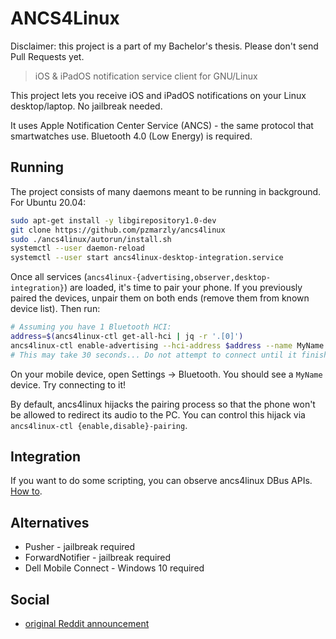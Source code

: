 # ANCS4Linux

Disclaimer: this project is a part of my Bachelor's thesis. Please don't send Pull Requests yet.

> iOS & iPadOS notification service client for GNU/Linux

This project lets you receive iOS and iPadOS notifications on your Linux desktop/laptop. No jailbreak needed.

It uses Apple Notification Center Service (ANCS) - the same protocol that smartwatches use. Bluetooth 4.0 (Low Energy) is required.

## Running

The project consists of many daemons meant to be running in background. For Ubuntu 20.04:

```bash
sudo apt-get install -y libgirepository1.0-dev
git clone https://github.com/pzmarzly/ancs4linux
sudo ./ancs4linux/autorun/install.sh
systemctl --user daemon-reload
systemctl --user start ancs4linux-desktop-integration.service
```

Once all services (`ancs4linux-{advertising,observer,desktop-integration}`) are loaded, it's time to pair your phone. If you previously paired the devices, unpair them on both ends (remove them from known device list). Then run:

```bash
# Assuming you have 1 Bluetooth HCI:
address=$(ancs4linux-ctl get-all-hci | jq -r '.[0]')
ancs4linux-ctl enable-advertising --hci-address $address --name MyName
# This may take 30 seconds... Do not attempt to connect until it finishes.
```

On your mobile device, open Settings -> Bluetooth. You should see a `MyName` device. Try connecting to it!

By default, ancs4linux hijacks the pairing process so that the phone won't be allowed to redirect its audio to the PC. You can control this hijack via `ancs4linux-ctl {enable,disable}-pairing`.

## Integration

If you want to do some scripting, you can observe ancs4linux DBus APIs. [How to](https://askubuntu.com/questions/150790/how-do-i-run-a-script-on-a-dbus-signal).

## Alternatives

- Pusher - jailbreak required
- ForwardNotifier - jailbreak required
- Dell Mobile Connect - Windows 10 required

## Social

- [original Reddit announcement](https://www.reddit.com/r/linux/comments/gks3bt/ios_notifications_on_linux_desktop_over_bluetooth/)
